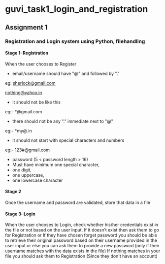 # guvi_task1_login_and_registration
## Assignment 1
### Registration and Login system using Python, filehandling

#### Stage 1: Registration

When the user chooses to Register

  - email/username should have "@" and followed by "."

eg:  sherlock@gmail.com

   nothing@yahoo.in
  - it should not be like this
  
eg:-  *@gmail.com
  - there should not be any  "."  immediate next to  "@"


eg:- *my@.in
  - it should not start with special characters and numbers
  
eg:- 123#@gmail.com
  - password (5 < password length > 16)
   - Must have minimum one special character,
   - one digit,
   - one uppercase,
   - one lowercase character
#### Stage 2
Once the username and password are validated, store that data in a file
#### Stage 3: Login
When the user chooses to Login, check whether his/her credentials exist in the file or not based on the user input.
If it doesn’t exist then ask them to go for Registration or If they have chosen forget password you should be able to retrieve their original password based on
their username provided in the user input or else you can ask them to provide a new password
(only if their username matches with the data exists in the file)
If nothing matches in your file you should ask them to Registration
(Since they don't have an account)
